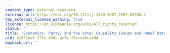 ```yaml
---
content_type: external-resource
external_url: https://doi.org/10.1111/j.1540-5907.2007.00300.x
has_external_license_warning: true
license: https://en.wikipedia.org/wiki/All_rights_reserved
status: ''
title: 'Economics, Party, and the Vote: Causality Issues and Panel Data'
uid: 41652eaf-17fe-49dc-ac7e-f9ecea8ca4d4
wayback_url: ''
---
```

